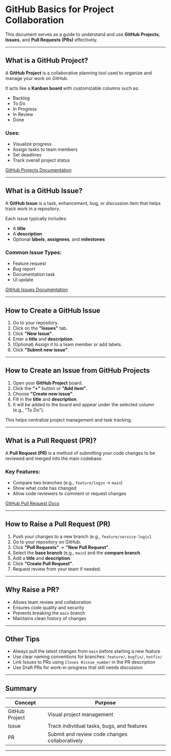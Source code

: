 #  GitHub Basics for Project Collaboration

This document serves as a guide to understand and use **GitHub Projects**, **Issues**, and **Pull Requests (PRs)** effectively.

---

##  What is a GitHub Project?

A **GitHub Project** is a collaborative planning tool used to organize and manage your work on GitHub.

It acts like a **Kanban board** with customizable columns such as:
- Backlog
- To Do
- In Progress
- In Review
- Done

### Uses:
- Visualize progress
- Assign tasks to team members
- Set deadlines
- Track overall project status

 [GitHub Projects Documentation](https://docs.github.com/en/issues/planning-and-tracking-with-projects)

---

##  What is a GitHub Issue?

A **GitHub Issue** is a task, enhancement, bug, or discussion item that helps track work in a repository.

Each issue typically includes:
- A **title**
- A **description**
- Optional **labels**, **assignees**, and **milestones**

### Common Issue Types:
- Feature request
- Bug report
- Documentation task
- UI update

 [GitHub Issues Documentation](https://docs.github.com/en/issues)

---

##  How to Create a GitHub Issue

1. Go to your repository.
2. Click on the **"Issues"** tab.
3. Click **"New Issue"**.
4. Enter a **title** and **description**.
5. (Optional) Assign it to a team member or add labels.
6. Click **"Submit new issue"**.

---

##  How to Create an Issue from GitHub Projects

1. Open your **GitHub Project** board.
2. Click the **"+"** button or **"Add item"**.
3. Choose **"Create new issue"**.
4. Fill in the **title** and **description**.
5. It will be added to the board and appear under the selected column (e.g., "To Do").

This helps centralize project management and task tracking.

---

##  What is a Pull Request (PR)?

A **Pull Request (PR)** is a method of submitting your code changes to be reviewed and merged into the main codebase.

### Key Features:
- Compare two branches (e.g., `feature/login` → `main`)
- Show what code has changed
- Allow code reviewers to comment or request changes

 [GitHub Pull Request Docs](https://docs.github.com/en/pull-requests)

---

##  How to Raise a Pull Request (PR)

1. Push your changes to a new branch (e.g., `feature/service-logic`).
2. Go to your repository on GitHub.
3. Click **"Pull Requests"** → **"New Pull Request"**.
4. Select the **base branch** (e.g., `main`) and the **compare branch**.
5. Add a **title** and **description**.
6. Click **"Create Pull Request"**.
7. Request review from your team if needed.

---

##  Why Raise a PR?

- Allows team review and collaboration
- Ensures code quality and security
- Prevents breaking the `main` branch
- Maintains clean history of changes

---

##  Other Tips

- Always pull the latest changes from `main` before starting a new feature
- Use clear naming conventions for branches: `feature/`, `bugfix/`, `hotfix/`
- Link Issues to PRs using `Closes #issue_number` in the PR description
- Use Draft PRs for work-in-progress that still needs discussion

---

##  Summary

| Concept       | Purpose                                      |
|---------------|----------------------------------------------|
| GitHub Project| Visual project management                    |
| Issue         | Track individual tasks, bugs, and features   |
| PR            | Submit and review code changes collaboratively |

---

